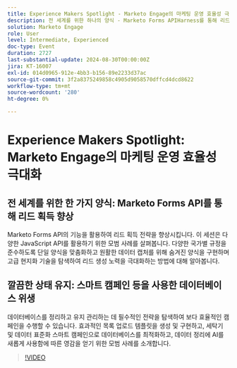 ```yaml
---
title: Experience Makers Spotlight - Marketo Engage의 마케팅 운영 효율성 극대화
description: 전 세계를 위한 하나의 양식 - Marketo Forms APIHarness를 통해 리드 획득 전략을 향상시키는 Marketo Forms API의 기능을 향상시킵니다. 이 세션은 다양한 JavaScript API를 활용하기 위한 모범 사례를 살펴봅니다. 다양한 국가별 규정을 준수하도록 단일 양식을 맞춤화하고 원활한 데이터 캡처를 위해 숨겨진 양식을 구현하며 고급 현지화 기술을 탐색하여 리드 생성 노력을 극대화하는 방법에 대해 알아봅니다. 스마트 캠페인 및 비욘드를 사용한 데이터베이스 위생 관리데이터베이스를 정리하고 유지 관리하는 필수 전술을 탐색하여 보다 효율적인 캠페인을 수행할 수 있습니다. 효과적인 목록 업로드 템플릿을 생성 및 구현하고, 세탁기 및 데이터 표준화 스마트 캠페인으로 데이터베이스를 최적화하고, 데이터 정리에 AI를 새롭게 사용함에 따른 영감을 얻기 위한 모범 사례를 소개합니다.
solution: Marketo Engage
role: User
level: Intermediate, Experienced
doc-type: Event
duration: 2727
last-substantial-update: 2024-08-30T00:00:00Z
jira: KT-16007
exl-id: 014d0965-912e-4bb3-b156-89e2233d37ac
source-git-commit: 3f2a8375249858c4905d9058570dffcd4dcd8622
workflow-type: tm+mt
source-wordcount: '280'
ht-degree: 0%

---
```


# Experience Makers Spotlight: Marketo Engage의 마케팅 운영 효율성 극대화

## 전 세계를 위한 한 가지 양식: Marketo Forms API를 통해 리드 획득 향상

Marketo Forms API의 기능을 활용하여 리드 획득 전략을 향상시킵니다. 이 세션은 다양한 JavaScript API를 활용하기 위한 모범 사례를 살펴봅니다. 다양한 국가별 규정을 준수하도록 단일 양식을 맞춤화하고 원활한 데이터 캡처를 위해 숨겨진 양식을 구현하며 고급 현지화 기술을 탐색하여 리드 생성 노력을 극대화하는 방법에 대해 알아봅니다.

## 깔끔한 상태 유지: 스마트 캠페인 등을 사용한 데이터베이스 위생

데이터베이스를 정리하고 유지 관리하는 데 필수적인 전략을 탐색하여 보다 효율적인 캠페인을 수행할 수 있습니다. 효과적인 목록 업로드 템플릿을 생성 및 구현하고, 세탁기 및 데이터 표준화 스마트 캠페인으로 데이터베이스를 최적화하고, 데이터 정리에 AI를 새롭게 사용함에 따른 영감을 얻기 위한 모범 사례를 소개합니다.

>[!VIDEO](https://video.tv.adobe.com/v/3432953/?learn=on)
